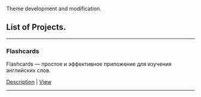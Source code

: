 Theme development and modification.

## List of Projects.

---


### Flashcards

Flashcards — простое и эффективное приложение для изучения английских слов.

[Description](https://github.com/DmitriyChiroky/projects/tree/main/flashcards/README.md) | [View](https://DmitriyChiroky.github.io)

---




